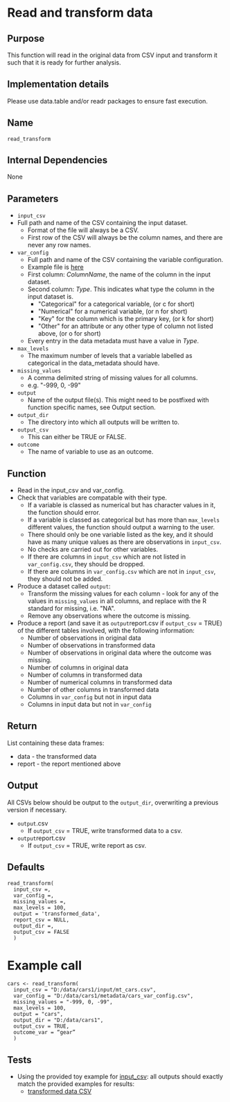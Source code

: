 # Read and transform data

## Purpose
This function will read in the original data from CSV input and transform it such that it is ready for further analysis.

## Implementation details
Please use data.table and/or readr packages to ensure fast execution.

## Name
`read_transform`

## Internal Dependencies
None

## Parameters
* `input_csv`
* Full path and name of the CSV containing the input dataset.
  * Format of the file will always be a CSV.  
  * First row of the CSV will always be the column names, and there are never any row names.
* `var_config`
  * Full path and name of the CSV containing the variable configuration.
  * Example file is [here](../example_metadata_files/var_config.csv)
  * First column: _ColumnName_, the name of the column in the input dataset.
  * Second column: _Type_.
    This indicates what type the column in the input dataset is.
    * "Categorical" for a categorical variable, (or c for short)
    * "Numerical" for a numerical variable, (or n for short)
    * "Key" for the column which is the primary key, (or k for short)
    * "Other" for an attribute or any other type of column not listed above, (or o for short)
  * Every entry in the data metadata must have a value in _Type_.
* `max_levels`
  * The maximum number of levels that a variable labelled as categorical in the data_metadata should have.
* `missing_values`
  * A comma delimited string of missing values for all columns.
  * e.g. "-999, 0, -99"
* `output`
  * Name of the output file(s). This might need to be postfixed with function specific names, see Output section.
* `output_dir`
  * The directory into which all outputs will be written to.
* `output_csv`
  * This can either be TRUE or FALSE.
* `outcome`
  * The name of variable to use as an outcome.

## Function
* Read in the input_csv and var_config.
* Check that variables are compatable with their type.
  * If a variable is classed as numerical but has character values in it, the function should error.
  * If a variable is classed as categorical but has more than `max_levels` different values, the function should output a warning to the user.
  * There should only be one variable listed as the key, and it should have as many unique values as there are observations in `input_csv`.
  * No checks are carried out for other variables.
  * If there are columns in `input_csv` which are not listed in `var_config.csv`, they should be dropped.
  * If there are columns in `var_config.csv` which are not in `input_csv`, they should not be added.
* Produce a dataset called `output`:
  * Transform the missing values for each column - look for any of the values in `missing_values` in all columns, and replace with the R standard for missing, i.e. "NA".
  * Remove any observations where the outcome is missing.
* Produce a report (and save it as `output`report.csv if `output_csv` = TRUE) of the different tables involved, with the following information:
  * Number of observations in original data
  * Number of observations in transformed data
  * Number of observations in original data where the outcome was missing.
  * Number of columns in original data
  * Number of columns in transformed data
  * Number of numerical columns in transformed data  
  * Number of other columns in transformed data
  * Columns in `var_config` but not in input data
  * Columns in input data but not in `var_config`

## Return
List containing these data frames:
* data - the transformed data
* report - the report mentioned above

## Output
All CSVs below should be output to the `output_dir`, overwriting a previous version if necessary.
* `output`.csv
  * If `output_csv` = TRUE, write transformed data to a csv.
* `output`report.csv
  * If `output_csv` = TRUE, write report as csv.

## Defaults
```
read_transform(
  input_csv =,
  var_config =,
  missing_values =,
  max_levels = 100,
  output = 'transformed_data',
  report_csv = NULL,
  output_dir =,
  output_csv = FALSE
  )  
```

# Example call
```
cars <- read_transform(
  input_csv = "D:/data/cars1/input/mt_cars.csv",
  var_config = "D:/data/cars1/metadata/cars_var_config.csv",
  missing_values = "-999, 0, -99",
  max_levels = 100,
  output = "cars",
  output_dir = "D:/data/cars1",
  output_csv = TRUE,
  outcome_var = “gear”
  )
```

## Tests
* Using the provided toy example for [input_csv](./example_data/mtcars.csv): all outputs should exactly match the provided examples for results:
  * [transformed data CSV](./example_output_csvs/transformed_data.csv)
